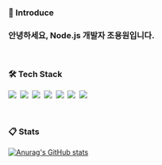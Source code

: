### 🙂 Introduce
### 안녕하세요, Node.js 개발자 조용원입니다.

<br/>

### 🛠️ Tech Stack
<p>
<img src="https://img.shields.io/badge/JavaScript-F7DF1E?style=flat-square&logo=JavaScript&logoColor=white"/>&nbsp
<img src="https://img.shields.io/badge/Express-%23404d59?style=flat-square&logo=Express&logoColor=white"/>&nbsp
<img src="https://img.shields.io/badge/Vuejs-%2335495e.svg?style=flat-square&logo=vuedotjs&logoColor=%234FC08D"/>&nbsp
<img src="https://img.shields.io/badge/Python-3776AB.svg?style=flat-square&logo=python&logoColor=white"/>&nbsp
<img src="https://img.shields.io/badge/Flask-000000.svg?style=flat-square&logo=Flask&logoColor=white"/>&nbsp
<img src="https://img.shields.io/badge/MySQL-4479A1.svg?style=flat-square&logo=MySQL&logoColor=white"/>&nbsp
<img src="https://img.shields.io/badge/AWS-FF9900.svg?style=flat-square&logo=amazon-aws&logoColor=white"/>
</p>
<!-- ![JavaScript](https://img.shields.io/badge/javascript-%23323330.svg?style=for-the-badge&logo=javascript&logoColor=%23F7DF1E)
![Express.js](https://img.shields.io/badge/express.js-%23404d59.svg?style=for-the-badge&logo=express&logoColor=%2361DAFB)
![Vue.js](https://img.shields.io/badge/vuejs-%2335495e.svg?style=for-the-badge&logo=vuedotjs&logoColor=%234FC08D)
![Python](https://img.shields.io/badge/python-3670A0?style=for-the-badge&logo=python&logoColor=ffdd54)
![Flask](https://img.shields.io/badge/flask-%23000.svg?style=for-the-badge&logo=flask&logoColor=white&color=757575)
![MySQL](https://img.shields.io/badge/mysql-%2300f.svg?style=for-the-badge&logo=mysql&logoColor=white&color=2196F3)
![AWS](https://img.shields.io/badge/AWS-%23FF9900.svg?style=for-the-badge&logo=amazon-aws&logoColor=white&color=FF9800) -->
<br/>

### 📋 Stats
[![Anurag's GitHub stats](https://github-readme-stats.vercel.app/api?username=joyw93&theme=vue-dark&show_icons=true)](https://github.com/joyw93/github-readme-stats)
<!--
**joyw93/joyw93** is a ✨ _special_ ✨ repository because its `README.md` (this file) appears on your GitHub profile.

Here are some ideas to get you started:

- 🔭 I’m currently working on ...
- 🌱 I’m currently learning ...
- 👯 I’m looking to collaborate on ...
- 🤔 I’m looking for help with ...
- 💬 Ask me about ...
- 📫 How to reach me: ...
- 😄 Pronouns: ...
- ⚡ Fun fact: ...
-->
